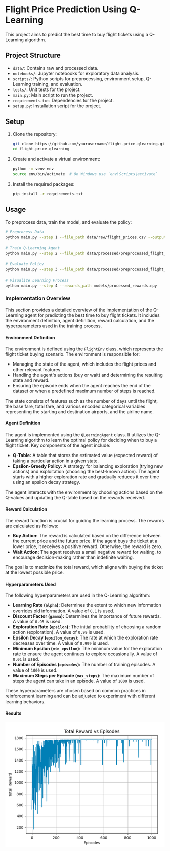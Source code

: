 # Flight Price Prediction Using Q-Learning

This project aims to predict the best time to buy flight tickets using a Q-Learning algorithm.

## Project Structure

- `data/`: Contains raw and processed data.
- `notebooks/`: Jupyter notebooks for exploratory data analysis.
- `scripts/`: Python scripts for preprocessing, environment setup, Q-Learning training, and evaluation.
- `tests/`: Unit tests for the project.
- `main.py`: Main script to run the project.
- `requirements.txt`: Dependencies for the project.
- `setup.py`: Installation script for the project.

## Setup

1. Clone the repository:

   ```bash
   git clone https://github.com/yourusername/flight-price-qlearning.git
   cd flight-price-qlearning
   ```

2. Create and activate a virtual environment:

   ```bash
   python -m venv env
   source env/bin/activate  # On Windows use `env\Scripts\activate`
   ```

3. Install the required packages:
   ```bash
   pip install -r requirements.txt
   ```

## Usage

To preprocess data, train the model, and evaluate the policy:

```bash
# Preprocess Data
python main.py --step 1 --file_path data/raw/flight_prices.csv --output_path data/processed/preprocessed_flight_prices.csv

# Train Q-Learning Agent
python main.py --step 2 --file_path data/processed/preprocessed_flight_prices.csv --alpha 0.1 --gamma 0.95 --epsilon 0.1 --episodes 1000 --epsilon_decay 0.99 --min_epsilon 0.01

# Evaluate Policy
python main.py --step 3 --file_path data/processed/preprocessed_flight_prices.csv --q_table_path models/processed_q_table.npy

# Visualize Learning Process
python main.py --step 4 --rewards_path models/processed_rewards.npy
```

### Implementation Overview

This section provides a detailed overview of the implementation of the Q-Learning agent for predicting the best time to buy flight tickets. It includes the environment definition, agent definition, reward calculation, and the hyperparameters used in the training process.

#### Environment Definition

The environment is defined using the `FlightEnv` class, which represents the flight ticket buying scenario. The environment is responsible for:

- Managing the state of the agent, which includes the flight prices and other relevant features.
- Handling the agent's actions (buy or wait) and determining the resulting state and reward.
- Ensuring the episode ends when the agent reaches the end of the dataset or when a predefined maximum number of steps is reached.

The state consists of features such as the number of days until the flight, the base fare, total fare, and various encoded categorical variables representing the starting and destination airports, and the airline name.

#### Agent Definition

The agent is implemented using the `QLearningAgent` class. It utilizes the Q-Learning algorithm to learn the optimal policy for deciding when to buy a flight ticket. Key components of the agent include:

- **Q-Table:** A table that stores the estimated value (expected reward) of taking a particular action in a given state.
- **Epsilon-Greedy Policy:** A strategy for balancing exploration (trying new actions) and exploitation (choosing the best-known action). The agent starts with a higher exploration rate and gradually reduces it over time using an epsilon decay strategy.

The agent interacts with the environment by choosing actions based on the Q-values and updating the Q-table based on the rewards received.

#### Reward Calculation

The reward function is crucial for guiding the learning process. The rewards are calculated as follows:

- **Buy Action:** The reward is calculated based on the difference between the current price and the future price. If the agent buys the ticket at a lower price, it receives a positive reward. Otherwise, the reward is zero.
- **Wait Action:** The agent receives a small negative reward for waiting, to encourage decision-making rather than indefinite waiting.

The goal is to maximize the total reward, which aligns with buying the ticket at the lowest possible price.

#### Hyperparameters Used

The following hyperparameters are used in the Q-Learning algorithm:

- **Learning Rate (`alpha`):** Determines the extent to which new information overrides old information. A value of `0.1` is used.
- **Discount Factor (`gamma`):** Determines the importance of future rewards. A value of `0.95` is used.
- **Exploration Rate (`epsilon`):** The initial probability of choosing a random action (exploration). A value of `0.99` is used.
- **Epsilon Decay (`epsilon_decay`):** The rate at which the exploration rate decreases over time. A value of `0.999` is used.
- **Minimum Epsilon (`min_epsilon`):** The minimum value for the exploration rate to ensure the agent continues to explore occasionally. A value of `0.01` is used.
- **Number of Episodes (`episodes`):** The number of training episodes. A value of `1000` is used.
- **Maximum Steps per Episode (`max_steps`):** The maximum number of steps the agent can take in an episode. A value of `1000` is used.

These hyperparameters are chosen based on common practices in reinforcement learning and can be adjusted to experiment with different learning behaviors.

#### Results

![alt text](total_reward_evolution.png)
